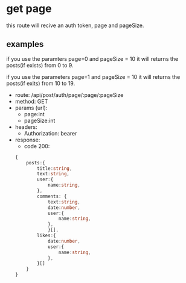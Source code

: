 # get page

this route will recive an auth token, page and pageSize.

## examples

if you use the paramters page=0 and pageSize = 10 it will returns the posts(if exists) from 0 to 9.

if you use the parameters page=1 and pageSize = 10 it will returns the posts(if exits) from 10 to 19.

-   route: /api/post/auth/page/:page/:pageSize
-   method: GET
-   params (url):
    -   page:int
    -   pageSize:int
-   headers:
    -   Authorization: bearer
-   response:
    -   code 200:
    ```typescript
    {
        posts:{
            title:string,
            text:string,
            user:{
                name:string,
            },
            comments: {
                text:string,
                date:number,
                user:{
                    name:string,
                },
                }[],
            likes:{
                date:number,
                user:{
                    name:string,
                },
            }[]
        }
    }
    ```
